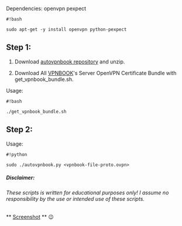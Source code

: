 Dependencies:
openvpn pexpect
```
#!bash

sudo apt-get -y install openvpn python-pexpect
```


## Step 1: ##
1. Download [autovpnbook repository](https://bitbucket.org/ruped24/autovpnbook/get/2608bd459c32.zip) and unzip.

2. Download All [VPNBOOK](https://www.vpnbook.com/freevpn)'s Server OpenVPN Certificate Bundle with get_vpnbook_bundle.sh.

Usage: 
```
#!bash

./get_vpnbook_bundle.sh
```


## Step 2: ##
Usage: 
```
#!python

sudo ./autovpnbook.py <vpnbook-file-proto.ovpn>
```

##### Disclaimer: ######

###### These scripts is written for educational purposes only!  I assume no responsibility by the use or intended use of these scripts. ######

** [Screenshot](https://drive.google.com/open?id=0B79r4wTVj-CZMlBhTnRwTUxUdDA) ** :wink: